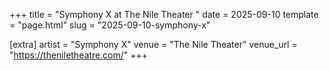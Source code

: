 +++
title = "Symphony X at The Nile Theater "
date = 2025-09-10
template = "page.html"
slug = "2025-09-10-symphony-x"

[extra]
artist = "Symphony X"
venue = "The Nile Theater"
venue_url = "https://theniletheatre.com/"
+++
